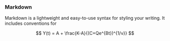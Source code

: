 ### Markdown

Markdown is a lightweight and easy-to-use syntax for styling your writing. It includes conventions for

$$
Y(t) = A + \frac{K-A}{(C+Qe^{Bt})^{1/v}}
$$
